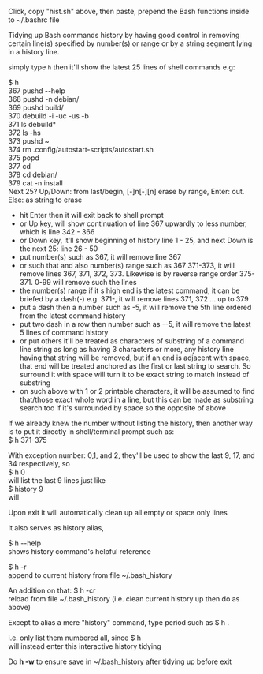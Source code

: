 Click, copy "hist.sh" above, then paste, prepend the Bash functions inside to ~/.bashrc file    

Tidying up Bash commands history by having good control in removing certain line(s) specified by number(s) or range or by a string segment lying in a history line.   

simply type `h` then it'll show the latest 25 lines of shell commands e.g:   

$ h   
  367  pushd --help   
  368  pushd -n debian/   
  369  pushd  build/   
  370  debuild -i -uc -us -b   
  371  ls debuild*   
  372  ls -hs   
  373  pushd ~   
  374  rm .config/autostart-scripts/autostart.sh   
  375  popd   
  377  cd  
  378  cd debian/   
  379  cat -n install   
Next 25? Up/Down: from last/begin, [-]n[-][n] erase by range, Enter: out. Else: as string to erase 

- hit Enter then it will exit back to shell prompt   
- or Up key, will show continuation of line 367 upwardly to less number, which is line 342 - 366   
- or Down key, it'll show beginning of history line 1 - 25, and next Down is the next 25: line 26 - 50   
- put number(s) such as 367, it will remove line 367
- or such that and also number(s) range such as 367 371-373, it will remove lines 367, 371, 372, 373. Likewise is by reverse range order 375-371. 0-99 will remove such the lines    
- the number(s) range if it s high end is the latest command, it can be briefed by a dash(-) e.g. 371-, it will remove lines 371, 372 ... up to 379
- put a dash then a number such as -5, it will remove the 5th line ordered from the latest command history   
- put two dash in a row then number such as --5, it will remove the latest 5 lines of command history   
- or put others it'll be treated as characters of substring of a command line string as long as having 3 characters or more, any history line having that string will be removed, but if an end is adjacent with space, that end will be treated anchored as the first or last string to search. So surround it with space will turn it to be exact string to match instead of substring
- on such above with 1 or 2 printable characters, it will be assumed to find that/those exact whole word in a line, but this can be made as substring search too if it's surrounded by space so the opposite of above   

If we already knew the number without listing the history, then another way is to put it directly in shell/terminal prompt such as:   
$ h 371-375   

With exception number: 0,1, and 2, they'll be used to show the last 9, 17, and 34 respectively, so   
$ h 0    
will list the last 9 lines just like   
$ history 9   
will   
  
Upon exit it will automatically clean up all empty or space only lines   

It also serves as history alias,

$ h --help   
shows history command's helpful reference

$ h -r   
append to current history from file ~/.bash_history   

An addition on that:
$ h -cr   
reload from file ~/.bash_history (i.e. clean current history up then do as above)  

Except to alias a mere "history" command, type period such as 
$ h .   

i.e. only list them numbered all, since
$ h   
will instead enter this interactive history tidying   

Do **h -w** to ensure save in ~/.bash_history after tidying up before exit
